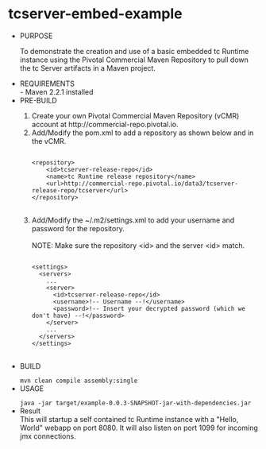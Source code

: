 tcserver-embed-example
======================
<ul>
<li> PURPOSE </li>

To demonstrate the creation and use of a basic embedded tc Runtime instance using the Pivotal Commercial Maven Repository to pull down the tc Server artifacts in a Maven project.

<li>REQUIREMENTS</li>
- Maven 2.2.1 installed

<li>PRE-BUILD</li>
<ol>
  <li> Create your own Pivotal Commercial Maven Repository (vCMR) account at http://commercial-repo.pivotal.io.</li>
  <li> Add/Modify the pom.xml to add a repository as shown below and in the vCMR.</li>
<pre>
<code>
&lt;repository&gt;
	&lt;id&gt;tcserver-release-repo&lt;/id&gt;
	&lt;name&gt;tc Runtime release repository&lt;/name&gt;
	&lt;url&gt;http://commercial-repo.pivotal.io/data3/tcserver-release-repo/tcserver&lt;/url&gt;
&lt;/repository&gt;
</code>
</pre>
  <li> Add/Modify the ~/.m2/settings.xml to add your username and password for the repository. </li>
<br>
NOTE: Make sure the repository &lt;id&gt; and the server &lt;id&gt; match.
<pre>
<code>
&lt;settings&gt;
  &lt;servers&gt;
  	...
    &lt;server&gt;
      &lt;id&gt;tcserver-release-repo&lt;/id&gt;
      &lt;username&gt;!-- Username --!&lt;/username&gt;
      &lt;password&gt;!-- Insert your decrypted password (which we don't have) --!&lt;/password&gt;
    &lt;/server&gt;
    ...
  &lt;/servers&gt;
&lt;/settings&gt;
</code>
</pre>
</ol>
</ul>
<ul>
  <li>BUILD</li>
<code>
mvn clean compile assembly:single
</code>
  <li>USAGE</li>
<code>
java -jar target/example-0.0.3-SNAPSHOT-jar-with-dependencies.jar 
</code>
  <li>Result</li>
This will startup a self contained tc Runtime instance with a "Hello, World" webapp on port 8080. It will also listen on port 1099 for incoming jmx connections.
</ul>
